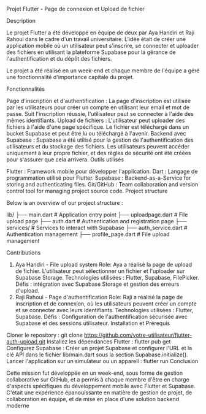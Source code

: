 Projet Flutter - Page de connexion et Upload de fichier

Description

Le projet Flutter a été développé en équipe de deux par Aya Handiri et Raji Rahoui dans le cadre d'un travail universitaire. L'idée était de créer une application mobile où un utilisateur peut s'inscrire, se connecter et uploader des fichiers en utilisant la plateforme Supabase pour la gérance de l'authentification et du dépôt des fichiers.

Le projet a été réalisé en un week-end et chaque membre de l'équipe a géré une fonctionnalité d'importance capitale du projet.

Fonctionnalités

Page d'inscription et d'authentification :
La page d'inscription est utilisée par les utilisateurs pour créer un compte en utilisant leur email et mot de passe.
Suit l'inscription réussie, l'utilisateur peut se connecter à l'aide des mêmes identifiants.
Upload de fichiers :
L'utilisateur peut uploader des fichiers à l'aide d'une page spécifique.
Le fichier est téléchargé dans un bucket Supabase et peut être lu ou téléchargé à l'avenir.
Backend avec Supabase :
Supabase a été utilisé pour la gestion de l'authentification des utilisateurs et du stockage des fichiers.
Les utilisateurs peuvent accéder uniquement à leur propre fichier, et des règles de sécurité ont été créées pour s'assurer que cela arrivera.
Outils utilisés

Flutter : Framework mobile pour développer l'application.
Dart : Langage de programmation utilisé pour Flutter.
Supabase : Backend-as-a-Service for storing and authenticating files.
Git/GitHub : Team collaboration and version control tool for managing project source code.
Project structure

Below is an overview of our project structure :

lib/
├── main.dart # Application entry point
├── uploadpage.dart # File upload page
├── auth.dart # Authentication and registration page
├── services/ # Services to interact with Supabase
├── auth_service.dart # Authentication management
├── profile_page.dart # File upload management


Contributions

1. Aya Handiri - File upload system
Role: Aya a réalisé la page de upload de fichier. L'utilisateur peut sélectionner un fichier et l'uploader sur Supabase Storage.
Technologies utilisées : Flutter, Supabase, FilePicker.
Défis : intégration avec Supabase Storage et gestion des erreurs d'upload.
2. Raji Rahoui - Page d'authentification
Role: Raji a réalisé la page de inscription et de connexion, où les utilisateurs peuvent créer un compte et se connecter avec leurs identifiants.
Technologies utilisées : Flutter, Supabase.
Défis : Configuration de l'authentification sécurisée avec Supabase et des sessions utilisateur.
Installation et Prérequis

Cloner le repository :
git clone https://github.com/votre-utilisateur/flutter-auth-upload.git
Installez les dépendances Flutter :
flutter pub get
Configurez Supabase :
Créer un projet Supabase et configurer l'URL et la clé API dans le fichier lib/main.dart sous la section Supabase.initialize().
Lancer l'application sur un simulateur ou un appareil :
flutter run
Conclusion

Cette mission fut développée en un week-end, sous forme de gestion collaborative sur GitHub, et a permis à chaque membre d'être en charge d'aspects spécifiques du développement mobile avec Flutter et Supabase. C'était une expérience épanouissante en matière de gestion de projet, de collaboration en équipe, et de mise en place d'une solution backend moderne

